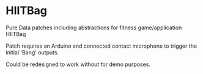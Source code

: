 # HIITBag
Pure Data patches including abstractions for fitness game/application HIITBag

Patch requires an Arduino and connected contact microphone to trigger the initial 'Bang' outputs. 

Could be redesigned to work without for demo purposes. 

